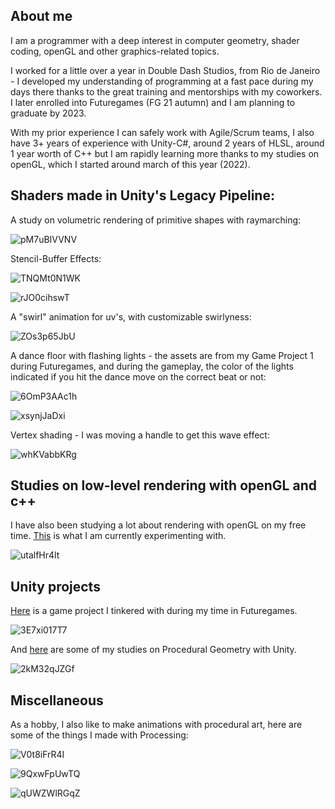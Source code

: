 ## About me

I am a programmer with a deep interest in computer geometry, shader coding, openGL and other graphics-related topics. 

I worked for a little over a year in Double Dash Studios, from Rio de Janeiro - I developed my understanding of programming at a fast pace during my days there thanks to the great training and mentorships with my coworkers. I later enrolled into Futuregames (FG 21 autumn) and I am planning to graduate by 2023. 

With my prior experience I can safely work with Agile/Scrum teams, I also have 3+ years of experience with Unity-C#, around 2 years of HLSL, around 1 year worth of C++ but I am rapidly learning more thanks to my studies on openGL, which I started around march of this year (2022).


## Shaders made in Unity's Legacy Pipeline:

A study on volumetric rendering of primitive shapes with raymarching:

![pM7uBIVVNV](https://user-images.githubusercontent.com/49330163/170143940-43665fe4-840a-4760-9147-b8d14f7c5537.gif)

Stencil-Buffer Effects:

![TNQMt0N1WK](https://user-images.githubusercontent.com/49330163/170146562-b57bb666-3558-4517-a35e-7998d4cc5be6.gif)

![rJO0cihswT](https://user-images.githubusercontent.com/49330163/170146610-a1da36fe-c770-422b-a458-9549a4e1760f.gif)

A "swirl" animation for uv's, with customizable swirlyness:

![ZOs3p65JbU](https://user-images.githubusercontent.com/49330163/170147009-4c1fd5b6-f61f-4926-817a-c410cbf3ceb3.gif)

A dance floor with flashing lights - the assets are from my Game Project 1 during Futuregames, and during the gameplay, the color of the lights indicated if you hit the dance move on the correct beat or not:

![6OmP3AAc1h](https://user-images.githubusercontent.com/49330163/170147717-a75e5591-5332-4380-9387-f4b23e0fe91b.gif)

![xsynjJaDxi](https://user-images.githubusercontent.com/49330163/170147769-d4baf960-cb71-491a-8766-4efb068b6217.gif)

Vertex shading - I was moving a handle to get this wave effect:

![whKVabbKRg](https://user-images.githubusercontent.com/49330163/170147287-a5860508-e343-4b3a-84cf-c8279e0c59f7.gif)


## Studies on low-level rendering with openGL and c++

I have also been studying a lot about rendering with openGL on my free time. [This](https://github.com/5Daydreams/StudiesOpenGL) is what I am currently experimenting with.

![utalfHr4lt](https://user-images.githubusercontent.com/49330163/170142724-68b3aaed-7181-4514-a576-395abde7de5d.gif)


## Unity projects

[Here](https://github.com/5Daydreams/SnakeGameAlgorithms) is a game project I tinkered with during my time in Futuregames. 

![3E7xi017T7](https://user-images.githubusercontent.com/49330163/170142710-bb71570c-5081-42a3-af78-a6a87559a019.gif)

And [here](https://github.com/5Daydreams/ProceduralGeometryUnity) are some of my studies on Procedural Geometry with Unity.

![2kM32qJZGf](https://user-images.githubusercontent.com/49330163/170142698-15fc08ef-180b-4ed7-9849-2e5125c997e1.gif)


## Miscellaneous

As a hobby, I also like to make animations with procedural art, here are some of the things I made with Processing:

![V0t8iFrR4I](https://user-images.githubusercontent.com/49330163/170142857-6b2b9317-999f-44aa-9349-42689db8b683.gif)

![9QxwFpUwTQ](https://user-images.githubusercontent.com/49330163/170142964-5fbb75a9-f205-49d3-8806-524e23b2a470.gif)

![qUWZWlRGqZ](https://user-images.githubusercontent.com/49330163/170143337-5c874873-5725-423a-a8a2-fa2a6a5020fa.gif)
